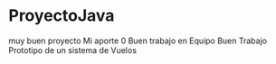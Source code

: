 # ProyectoJava
muy buen proyecto
Mi aporte 0
Buen trabajo en Equipo
Buen Trabajo 
Prototipo de un sistema de Vuelos 
